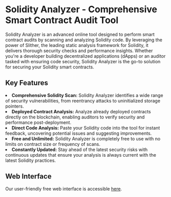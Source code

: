 <h1>Solidity Analyzer - Comprehensive Smart Contract Audit Tool</h1>

Solidity Analyzer is an advanced online tool designed to perform smart contract audits by scanning and analyzing Solidity code. By leveraging the power of Slither, the leading static analysis framework for Solidity, it delivers thorough security checks and performance insights. Whether you're a developer building decentralized applications (dApps) or an auditor tasked with ensuring code security, Solidity Analyzer is the go-to solution for securing your Solidity smart contracts.

<h2>Key Features</h2>
<li><b>Comprehensive Solidity Scan:</b> Solidity Analyzer identifies a wide range of security vulnerabilities, from reentrancy attacks to uninitialized storage pointers.</li>
<li><b>Deployed Contract Analysis:</b> Analyze already deployed contracts directly on the blockchain, enabling auditors to verify security and performance post-deployment.</li>
<li><b>Direct Code Analysis:</b> Paste your Solidity code into the tool for instant feedback, uncovering potential issues and suggesting improvements.</li>
<li><b>Free and Unlimited:</b> Solidity Analyzer is completely free to use with no limits on contract size or frequency of scans.</li>
<li><b>Constantly Updated:</b> Stay ahead of the latest security risks with continuous updates that ensure your analysis is always current with the latest Solidity practices.</li>

<h2>Web Interface</h2>
Our user-friendly free web interface is accessible <a href="https://iard.solutions/solidity-analyzer/" target="_blank">here</a>.
